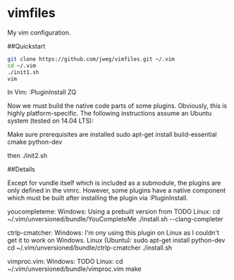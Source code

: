 # vimfiles
My vim configuration.

##Quickstart

``` bash
git clone https://github.com/jweg/vimfiles.git ~/.vim
cd ~/.vim
./init1.sh
vim
```

In Vim:
:PluginInstall
ZQ

Now we must build the native code parts of some plugins.
Obviously, this is highly platform-specific.
The following instructions assume an Ubuntu system (tested on 14.04 LTS):

Make sure prerequisites are installed
sudo apt-get install build-essential cmake python-dev

then 
./init2.sh
    
##Details

Except for vundle itself which is included as a submodule, the plugins are only
defined in the vimrc. However, some plugins have a native component which must
be built after installing the plugin via :PluginInstall.

youcompleteme:
    Windows:
        Using a prebuilt version from TODO
    Linux:
        cd ~/.vim/unversioned/bundle/YouCompleteMe
        ./install.sh --clang-completer
        
ctrlp-cmatcher:
    Windows:
        I'm ony using this plugin on Linux as I couldn't get it to work on Windows.
    Linux (Ubuntu):
        sudo apt-get install python-dev
        cd ~/.vim/unversioned/bundle/ctrlp-cmatcher
        ./install.sh

vimproc.vim:
    Windows:
        TODO
    Linux:
       cd ~/.vim/unversioned/bundle/vimproc.vim
       make
        
